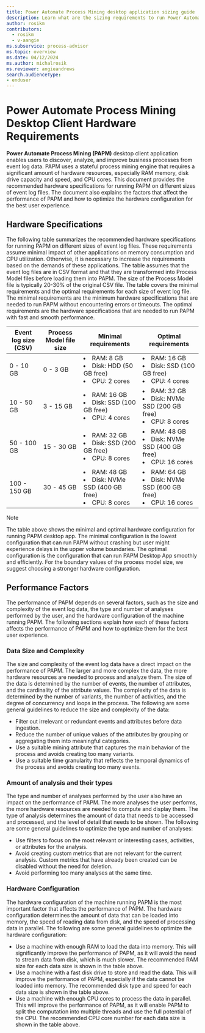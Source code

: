 ```yaml
---
title: Power Automate Process Mining desktop application sizing guide
description: Learn what are the sizing requirements to run Power Automate Process Mining desktop app.
author: rosikm
contributors:
  - rosikm
  - v-aangie
ms.subservice: process-advisor
ms.topic: overview
ms.date: 04/12/2024
ms.author: michalrosik
ms.reviewer: angieandrews
search.audienceType:
- enduser
---
```


# Power Automate Process Mining Desktop Client Hardware Requirements

**Power Automate Process Mining (PAPM)** desktop client application enables users to discover, analyze, and improve business processes from event log data. PAPM uses a stateful process mining engine that requires a significant amount of hardware resources, especially RAM memory, disk drive capacity and speed, and CPU cores. This document provides the recommended hardware specifications for running PAPM on different sizes of event log files. The document also explains the factors that affect the performance of PAPM and how to optimize the hardware configuration for the best user experience.

## Hardware Specifications 

The following table summarizes the recommended hardware specifications for running PAPM on different sizes of event log files. These requirements assume minimal impact of other applications on memory consumption and CPU utilization. Otherwise, it is necessary to increase the requirements based on the demands of these applications. The table assumes that the event log files are in CSV format and that they are transformed into Process Model files before loading them into PAPM. The size of the Process Model file is typically 20-30% of the original CSV file. The table covers the minimal requirements and the optimal requirements for each size of event log file. The minimal requirements are the minimum hardware specifications that are needed to run PAPM without encountering errors or timeouts. The optimal requirements are the hardware specifications that are needed to run PAPM with fast and smooth performance. 


|Event log size (CSV) |Process Model file size |Minimal requirements |Optimal requirements | 
|---------|---------|---------|---------|
|0 - 10 GB |0 - 3 GB |<li>RAM: 8 GB</li><li>Disk: HDD (50 GB free)</li><li>CPU: 2 cores</li>|<li>RAM: 16 GB</li><li>Disk: SSD (100 GB free)</li><li>CPU: 4 cores</li>|
|10 - 50 GB |3 - 15 GB |<li>RAM: 16 GB</li><li>Disk: SSD (100 GB free)</li><li>CPU: 4 cores</li>|<li>RAM: 32 GB</li><li>Disk: NVMe SSD (200 GB free)</li><li>CPU: 8 cores</li>|
|50 - 100 GB |15 - 30 GB |<li>RAM: 32 GB</li><li>Disk: SSD (200 GB free)</li><li>CPU: 8 cores</li>|<li>RAM: 48 GB</li><li>Disk: NVMe SSD (400 GB free)</li><li>CPU: 16 cores</li>|
|100 - 150 GB |30 - 45 GB |<li>RAM: 48 GB</li><li>Disk: NVMe SSD (400 GB free)</li><li>CPU: 8 cores</li>|<li>RAM: 64 GB</li><li>Disk: NVMe SSD (600 GB free)</li><li>CPU: 16 cores</li>|

> [!NOTE]
>
> The table above shows the minimal and optimal hardware configuration for running PAPM desktop app. The minimal configuration is the lowest configuration that can run PAPM without crashing but user might experience delays in the upper volume boundaries. The optimal configuration is the configuration that can run PAPM Desktop App smoothly and efficiently. For the boundary values of the process model size, we suggest choosing a stronger hardware configuration.  

## Performance Factors 

The performance of PAPM depends on several factors, such as the size and complexity of the event log data, the type and number of analyses performed by the user, and the hardware configuration of the machine running PAPM. The following sections explain how each of these factors affects the performance of PAPM and how to optimize them for the best user experience. 

### Data Size and Complexity 

The size and complexity of the event log data have a direct impact on the performance of PAPM. The larger and more complex the data, the more hardware resources are needed to process and analyze them. The size of the data is determined by the number of events, the number of attributes, and the cardinality of the attribute values. The complexity of the data is determined by the number of variants, the number of activities, and the degree of concurrency and loops in the process. The following are some general guidelines to reduce the size and complexity of the data: 

- Filter out irrelevant or redundant events and attributes before data ingestion. 
- Reduce the number of unique values of the attributes by grouping or aggregating them into meaningful categories. 
- Use a suitable mining attribute that captures the main behavior of the process and avoids creating too many variants. 
- Use a suitable time granularity that reflects the temporal dynamics of the process and avoids creating too many events. 

### Amount of analysis and their types 

The type and number of analyses performed by the user also have an impact on the performance of PAPM. The more analyses the user performs, the more hardware resources are needed to compute and display them. The type of analysis determines the amount of data that needs to be accessed and processed, and the level of detail that needs to be shown. The following are some general guidelines to optimize the type and number of analyses: 

- Use filters to focus on the most relevant or interesting cases, activities, or attributes for the analysis. 
- Avoid creating custom metrics that are not relevant for the current analysis. Custom metrics that have already been created can be disabled without the need for deletion. 
- Avoid performing too many analyses at the same time. 

### Hardware Configuration 

The hardware configuration of the machine running PAPM is the most important factor that affects the performance of PAPM. The hardware configuration determines the amount of data that can be loaded into memory, the speed of reading data from disk, and the speed of processing data in parallel. The following are some general guidelines to optimize the hardware configuration: 

- Use a machine with enough RAM to load the data into memory. This will significantly improve the performance of PAPM, as it will avoid the need to stream data from disk, which is much slower. The recommended RAM size for each data size is shown in the table above. 
- Use a machine with a fast disk drive to store and read the data. This will improve the performance of PAPM, especially if the data cannot be loaded into memory. The recommended disk type and speed for each data size is shown in the table above. 
- Use a machine with enough CPU cores to process the data in parallel. This will improve the performance of PAPM, as it will enable PAPM to split the computation into multiple threads and use the full potential of the CPU. The recommended CPU core number for each data size is shown in the table above. 